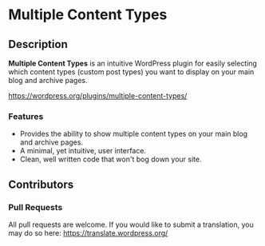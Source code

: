 # Multiple Content Types

## Description
**Multiple Content Types** is an intuitive WordPress plugin for easily selecting which content types (custom post types) you want to display on your main blog and archive pages.

https://wordpress.org/plugins/multiple-content-types/

### Features

* Provides the ability to show multiple content types on your main blog and archive pages.
* A minimal, yet intuitive, user interface.
* Clean, well written code that won't bog down your site.

## Contributors

### Pull Requests
All pull requests are welcome.  If you would like to submit a translation, you may do so here: https://translate.wordpress.org/
